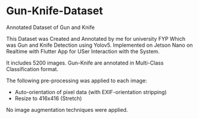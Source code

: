# Gun-Knife-Dataset
Annotated Dataset of Gun and Knife 

This Dataset was Created and Annotated by me for university FYP Which was Gun and Knife Detection using Yolov5. Implemented on Jetson Nano on  Realtime with Flutter App for USer Interaction with the System.

It includes 5200 images.
Gun-Knife are annotated in Multi-Class Classification format.

The following pre-processing was applied to each image:
* Auto-orientation of pixel data (with EXIF-orientation stripping)
* Resize to 416x416 (Stretch)

No image augmentation techniques were applied.


